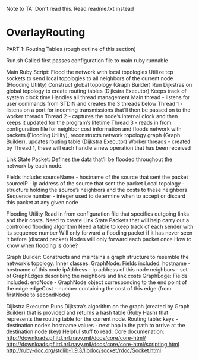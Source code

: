 Note to TA: Don't read this. Read readme.txt instead


# OverlayRouting


PART 1: Routing Tables
(rough outline of this section)



Run.sh
Called first passes configuration file to main ruby runnable


Main Ruby Script:
Flood the network with local topologies
Utilize tcp sockets to send local topologies to all neighbors of the current node (Flooding Utility)
Construct global topology (Graph Builder)
Run Dijkstras on global topology to create routing tables (Dijkstra Executor)
Keeps track of system clock time
Handles all thread management
Main thread - listens for user commands from STDIN and creates the 3 threads below
Thread 1 - listens on a port for incoming transmissions that’ll then be passed on to the worker threads
Thread 2 - captures the node’s internal clock and then keeps it updated for the program’s lifetime
Thread 3 - reads in from configuration file for neighbor cost information and floods network with packets (Flooding Utility), reconstructs network topology graph (Graph Builder), updates routing table (Dijkstra Executor)
Worker threads - created by Thread 1, these will each handle a new operation that has been received


Link State Packet:
Defines the data that’ll be flooded throughout the network by each node.

Fields include:
sourceName - hostname of the source that sent the packet
sourceIP - ip address of the source that sent the packet
Local topology - structure holding the source’s neighbors and the costs to these neighbors
Sequence number - integer used to determine when to accept or discard this packet at any given node



Flooding Utility
Read in from configuration file that specifies outgoing links and their costs.
Need to create Link State Packets that will help carry out a controlled flooding algorithm
Need a table to keep track of each sender with its sequence number
Will only forward a flooding packet if it has never seen it before (discard packet)
Nodes will only forward each packet once
How to know when flooding is done?


Graph Builder:
Constructs and maintains a graph structure to resemble the network’s topology.
Inner classes:
GraphNode:
Fields included:
hostname - hostname of this node
ipAddress - ip address of this node
neighbors - set of GraphEdges describing the neighbors and link costs
GraphEdge:
Fields included:
endNode - GraphNode object corresponding to the end point of the edge
edgeCost - number containing the cost of this edge (from firstNode to secondNode)


Dijkstra Executor:
Runs Dijkstra’s algorithm on the graph (created by Graph Builder) that is provided and returns a hash table (Ruby Hash) that represents the routing table for the current node.
Routing table:
keys - destination node’s hostname
values - next hop in the path to arrive at the destination node (key)
Helpful stuff to read:
Core documenation: http://downloads.pf.itd.nrl.navy.mil/docs/core/core-html/
http://downloads.pf.itd.nrl.navy.mil/docs/core/core-html/scripting.html
http://ruby-doc.org/stdlib-1.9.3/libdoc/socket/rdoc/Socket.html

